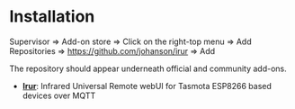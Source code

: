 # Installation

Supervisor ⇒ Add-on store ⇒ Click on the right-top menu ⇒ Add Repositories ⇒ https://github.com/johanson/irur ⇒ Add

The repository should appear underneath official and community add-ons.

* [__Irur__](https://github.com/johanson/irur/tree/master/irur): Infrared Universal Remote webUI for Tasmota ESP8266 based devices over MQTT
